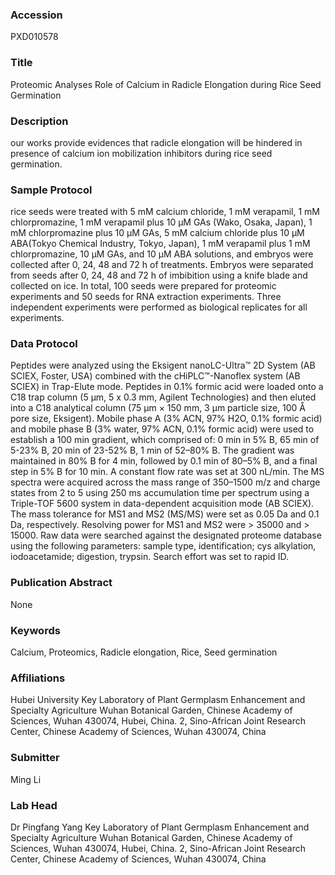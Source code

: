 ### Accession
PXD010578

### Title
Proteomic Analyses Role of Calcium in Radicle Elongation during Rice Seed Germination

### Description
our works provide evidences that radicle elongation will be hindered in presence of calcium ion mobilization inhibitors during rice seed germination.

### Sample Protocol
rice seeds were treated with 5 mM calcium chloride, 1 mM verapamil, 1 mM chlorpromazine, 1 mM verapamil plus 10 μM GAs (Wako, Osaka, Japan), 1 mM chlorpromazine plus 10 μM GAs, 5 mM calcium chloride plus 10 μM ABA(Tokyo Chemical Industry, Tokyo, Japan), 1 mM verapamil plus 1 mM chlorpromazine, 10 μM GAs, and 10 μM ABA solutions, and embryos were collected after 0, 24, 48 and 72 h of treatments. Embryos were separated from seeds after 0, 24, 48 and 72 h of imbibition using a knife blade and collected on ice. In total, 100 seeds were prepared for proteomic experiments and 50 seeds for RNA extraction experiments. Three independent experiments were performed as biological replicates for all experiments.

### Data Protocol
Peptides were analyzed using the Eksigent nanoLC-Ultra™ 2D System (AB SCIEX, Foster, USA) combined with the cHiPLC™-Nanoflex system (AB SCIEX) in Trap-Elute mode. Peptides in 0.1% formic acid were loaded onto a C18 trap column (5 µm, 5 x 0.3 mm, Agilent Technologies) and then eluted into a C18 analytical column (75 μm × 150 mm, 3 μm particle size, 100 Å pore size, Eksigent). Mobile phase A (3% ACN, 97% H2O, 0.1% formic acid) and mobile phase B (3% water, 97% ACN, 0.1% formic acid) were used to establish a 100 min gradient, which comprised of: 0 min in 5% B, 65 min of 5-23% B, 20 min of 23-52% B, 1 min of 52–80% B. The gradient was maintained in 80% B for 4 min, followed by 0.1 min of 80–5% B, and a final step in 5% B for 10 min. A constant flow rate was set at 300 nL/min. The MS spectra were acquired across the mass range of 350–1500 m/z and charge states from 2 to 5 using 250 ms accumulation time per spectrum using a Triple-TOF 5600 system in data-dependent acquisition mode (AB SCIEX). The mass tolerance for MS1 and MS2 (MS/MS) were set as 0.05 Da and 0.1 Da, respectively. Resolving power for MS1 and MS2 were > 35000 and > 15000. Raw data were searched against the designated proteome database using the following parameters: sample type, identification; cys alkylation, iodoacetamide; digestion, trypsin. Search effort was set to rapid ID.

### Publication Abstract
None

### Keywords
Calcium, Proteomics, Radicle elongation, Rice, Seed germination

### Affiliations
Hubei  University
Key Laboratory of Plant Germplasm Enhancement and Specialty Agriculture Wuhan Botanical Garden, Chinese Academy of Sciences, Wuhan 430074, Hubei, China. 2, Sino-African Joint Research Center, Chinese Academy of Sciences, Wuhan 430074, China

### Submitter
Ming Li

### Lab Head
Dr Pingfang Yang
Key Laboratory of Plant Germplasm Enhancement and Specialty Agriculture Wuhan Botanical Garden, Chinese Academy of Sciences, Wuhan 430074, Hubei, China. 2, Sino-African Joint Research Center, Chinese Academy of Sciences, Wuhan 430074, China


